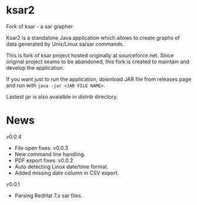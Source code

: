 # ksar2
Fork of ksar - a sar grapher

Ksar2 is a standalone Java application which allows to create graphs of data generated 
by Unix/Linux sa/sar commands.

This is fork of ksar project hosted originally at sourceforce.net. Since original project 
seams to be abandoned, this fork is created to maintain and develop the application.

If you want just to run the application, download JAR file from releases page and run 
with `java -jar <JAR FILE NAME>`.

Lastest jar is also avaialble in *distrib* directory.

# News
v0.0.4
 - File open fixes.
v0.0.3
 - New command line handling.
 - PDF export fixes.
v0.0.2
 - Auto detecting Linux date/time format.
 - Added missing date column in CSV export.

v0.0.1 
 - Parsing RedHat 7.x sar files.


